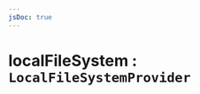 ```yaml
---
jsDoc: true
---
```


<a name="module-storage-localfilesystem" id="module-storage-localfilesystem"></a>

# localFileSystem : `LocalFileSystemProvider`

